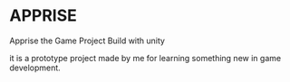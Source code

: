 # APPRISE
Apprise the Game Project Build with unity

it is a prototype project made by me for learning something new in game development.
